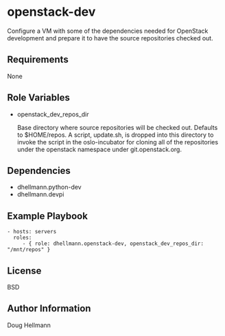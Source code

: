 openstack-dev
=============

Configure a VM with some of the dependencies needed for OpenStack
development and prepare it to have the source repositories checked
out.

Requirements
------------

None

Role Variables
--------------

* openstack_dev_repos_dir

  Base directory where source repositories will be checked
  out. Defaults to $HOME/repos. A script, update.sh, is dropped into
  this directory to invoke the script in the oslo-incubator for
  cloning all of the repositories under the openstack namespace under
  git.openstack.org.

Dependencies
------------

- dhellmann.python-dev
- dhellmann.devpi

Example Playbook
----------------

    - hosts: servers
      roles:
         - { role: dhellmann.openstack-dev, openstack_dev_repos_dir: "/mnt/repos" }

License
-------

BSD

Author Information
------------------

Doug Hellmann